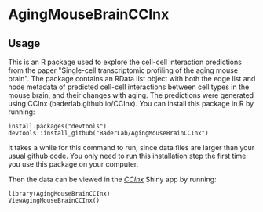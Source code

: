 # AgingMouseBrainCCInx

## Usage
This is an R package used to explore the cell-cell interaction predictions from the 
paper "Single-cell transcriptomic profiling of the aging mouse brain". The
package contains an RData list object with both the edge list and node 
metadata of predicted cell-cell interactions between cell types in the mouse
brain, and their changes with aging.  The predictions were generated using 
CCInx (baderlab.github.io/CCInx). You can install this package in R by running:
```{r}
install.packages("devtools")
devtools::install_github("BaderLab/AgingMouseBrainCCInx")
```
It takes a while for this command to run, since data files are larger than your usual github code. You only need to run this installation step the first time you use this package on your computer.

Then the data can be viewed in the [*CCInx*](https://baderlab.github.io/CCInx) Shiny app by running:
```{r}
library(AgingMouseBrainCCInx)
ViewAgingMouseBrainCCInx()
```
